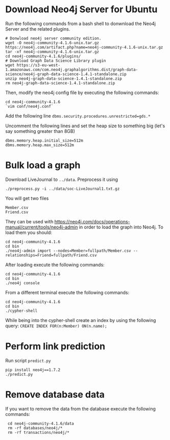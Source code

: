 # Download Neo4j Server for Ubuntu
Run the following commands from a bash shell to donwnload the Neo4j Server and the related plugins.
```
# Donwload neo4j server community edition.
wget -O neo4j-community-4.1.6-unix.tar.gz https://neo4j.com/artifact.php?name=neo4j-community-4.1.6-unix.tar.gz
tar -xf neo4j-community-4.1.6-unix.tar.gz
cd neo4j-community-4.1.6/plugins/
# Download Graph Data Science Library plugin
wget https://s3-eu-west-1.amazonaws.com/com.neo4j.graphalgorithms.dist/graph-data-science/neo4j-graph-data-science-1.4.1-standalone.zip
unzip neo4j-graph-data-science-1.4.1-standalone.zip
rm neo4j-graph-data-science-1.4.1-standalone.zip
```

Then, modify the neo4j config file by executing the following commands:
```
cd neo4j-community-4.1.6
`vim conf/neo4j.conf`
```

Add the following line `dbms.security.procedures.unrestricted=gds.*`

Uncomment the following lines and set the heap size to something big (let's say something greater than 8GB)

```
dbms.memory.heap.initial_size=512m
dbms.memory.heap.max_size=512m
```

# Bulk load a graph 
Download LiveJournal to `../data`. Preprocess it using 
```
./preprocess.py -i ../data/soc-LiveJournal1.txt.gz
```
You will get two files 
```
Member.csv
Friend.csv
```

They can be used with <https://neo4j.com/docs/operations-manual/current/tools/neo4j-admin> in order to load the graph into Neo4j. To load them you should:
```
cd neo4j-community-4.1.6
cd bin
./neo4j-admin import --nodes=Member=fullpath/Member.csv --relationships=Friend=fullpath/Friend.csv
```

After loading execute the following commands:
```
cd neo4j-community-4.1.6
cd bin
./neo4j console
```
From a different terminal execute the following commands:
```
cd neo4j-community-4.1.6
cd bin
./cypher-shell
```
While being into the cypher-shell create an index by using the following query:
`CREATE INDEX FOR(n:Member) ON(n.name);`

# Perform link prediction 

Run script `predict.py`

```
pip install neo4j==1.7.2
./predict.py
```

# Remove database data

If you want to remove the data from the database execute the following commands:

```
 cd neo4j-community-4.1.6/data
 rm -rf databases/neo4j/*
 rm -rf transactions/neo4j/*
```
